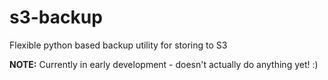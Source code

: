 # s3-backup
Flexible python based backup utility for storing to S3

**NOTE:** Currently in early development - doesn't actually do anything yet! :)